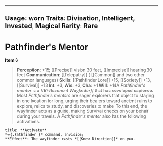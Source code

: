 
---
Usage: worn
Traits: Divination, Intelligent, Invested, Magical
Rarity: Rare
---

# Pathfinder's Mentor

**Item 6**

> **Perception**: +15; [[Precise]] vision 30 feet, [[Imprecise]] hearing 30 feet
**Communication**:  [[Telepathy]] ( [[Common]] and two other common languages)
**Skills**:  [[Pathfinder Lore]] +15, [[Society]] +13, [[Survival]] +13
**Int**: +3,
**Wis**: +3,
**Cha**: +1
**Will**: +14A *Pathfinder's mentor* is a *[[Bi-Resonant Wayfinder]]* that has developed sapience. Most *Pathfinder's mentors* are eager explorers that object to staying in one location for long, urging their bearers toward ancient ruins to explore, relics to study, and discoveries to make. To this end, the wayfinder acts as a guide, making Survival checks on your behalf during your travels. A *Pathfinder's mentor* also has the following activations.

```ad-embed-ability
title: **Activate**
*⬺{.Pathfinder }* command, envision; 
**Effect**: The wayfinder casts *[[Know Direction]]* on you.

```

